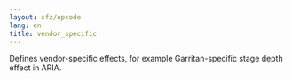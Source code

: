 ```yaml
---
layout: sfz/opcode
lang: en
title: vendor_specific
---
```

Defines vendor-specific effects, for example Garritan-specific
stage depth effect in ARIA.
